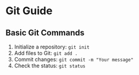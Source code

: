 # Git Guide

## Basic Git Commands

1. Initialize a repository: `git init`
2. Add files to Git: `git add .`
3. Commit changes: `git commit -m "Your message"`
4. Check the status: `git status`
